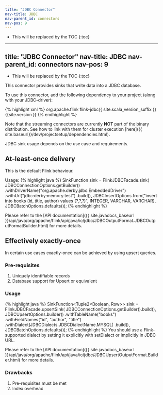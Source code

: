 ```yaml
---
title: "JDBC Connector"
nav-title: JDBC
nav-parent_id: connectors
nav-pos: 9
---
```

<!--
Licensed to the Apache Software Foundation (ASF) under one
or more contributor license agreements.  See the NOTICE file
distributed with this work for additional information
regarding copyright ownership.  The ASF licenses this file
to you under the Apache License, Version 2.0 (the
"License"); you may not use this file except in compliance
with the License.  You may obtain a copy of the License at

  http://www.apache.org/licenses/LICENSE-2.0

Unless required by applicable law or agreed to in writing,
software distributed under the License is distributed on an
"AS IS" BASIS, WITHOUT WARRANTIES OR CONDITIONS OF ANY
KIND, either express or implied.  See the License for the
specific language governing permissions and limitations
under the License.
-->

* This will be replaced by the TOC
{:toc}


---
title: "JDBC Connector"
nav-title: JDBC
nav-parent_id: connectors
nav-pos: 9
---
<!--
Licensed to the Apache Software Foundation (ASF) under one
or more contributor license agreements.  See the NOTICE file
distributed with this work for additional information
regarding copyright ownership.  The ASF licenses this file
to you under the Apache License, Version 2.0 (the
"License"); you may not use this file except in compliance
with the License.  You may obtain a copy of the License at

  http://www.apache.org/licenses/LICENSE-2.0

Unless required by applicable law or agreed to in writing,
software distributed under the License is distributed on an
"AS IS" BASIS, WITHOUT WARRANTIES OR CONDITIONS OF ANY
KIND, either express or implied.  See the License for the
specific language governing permissions and limitations
under the License.
-->

* This will be replaced by the TOC
{:toc}


This connector provides sinks that write data into a JDBC database.

To use this connector, add the following dependency to your project (along with your JDBC-driver):

{% highlight xml %}
<dependency>
  <groupId>org.apache.flink</groupId>
  <artifactId>flink-jdbc{{ site.scala_version_suffix }}</artifactId>
  <version>{{site.version }}</version>
</dependency>
{% endhighlight %}

Note that the streaming connectors are currently __NOT__ part of the binary distribution. See how to link with them for cluster execution [here]({{ site.baseurl}}/dev/projectsetup/dependencies.html).

JDBC sink usage depends on the use case and requirements.

## At-least-once delivery
This is the default Flink behaviour.

Usage:
{% highlight java %}
SinkFunction<Row> sink = FlinkJDBCFacade.sink(
    JDBCConnectionOptions.getBuilder()
        .withDriverName("org.apache.derby.jdbc.EmbeddedDriver")
        .withUrl("jdbc:derby:memory:test")
        .build(),
    JDBCInsertOptions.from("insert into books (id, title, author) values (?,?,?)", INTEGER, VARCHAR, VARCHAR),
    JDBCBatchOptions.defaults());
{% endhighlight %}

Please refer to the [API documentation]({{ site.javadocs_baseurl }}/api/java/org/apache/flink/api/java/io/jdbc/JDBCOutputFormat.JDBCOutputFormatBuilder.html) for more details.

## Effectively exactly-once
In certain use cases exactly-once can be achieved by using upsert queries.

### Pre-requisites
1. Uniquely identifiable records
1. Database support for Upsert or equivalent

### Usage
{% highlight java %}
SinkFunction<Tuple2<Boolean, Row>> sink = FlinkJDBCFacade.upsertSink(
    JDBCConnectionOptions.getBuilder().build(),
    JDBCUpsertOptions.builder()
            .withTableName("books")
            .withFieldNames("id", "author", "title")
            .withDialect(JDBCDialects.JDBCDialectName.MYSQL)
            .build(),
    JDBCBatchOptions.defaults());
{% endhighlight %}
You should use a Flink-supported dialect by setting it explicitly with setDialect or implicitly in JDBC URL.

Please refer to the [API documentation]({{ site.javadocs_baseurl }}/api/java/org/apache/flink/api/java/io/jdbc/JDBCUpsertOutputFormat.Builder.html) for more details.

### Drawbacks
1. Pre-requisites must be met
1. Index overhead

